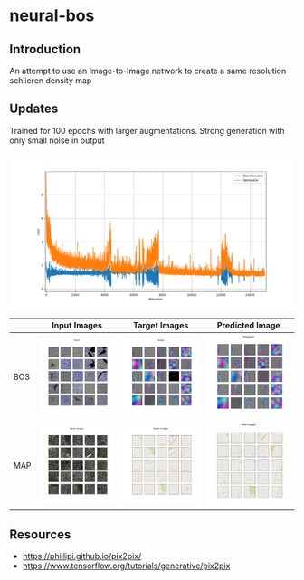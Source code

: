 # neural-bos

## Introduction
An attempt to use an Image-to-Image network to create a same resolution schlieren density map

## Updates
Trained for 100 epochs with larger augmentations. Strong generation with only small noise in output

![BOS GAN Training](https://github.com/JPaonaskar/neural-bos/blob/main/figures/BOS_GAN_0-100.png)

|     | Input Images | Target Images | Predicted Image |
| --- | --- | --- | --- |
| BOS | ![Input Images](https://github.com/JPaonaskar/neural-bos/blob/main/figures/BOS_GAN_Input.png) | ![Target Images](https://github.com/JPaonaskar/neural-bos/blob/main/figures/BOS_GAN_Target.png) | ![Predicted Images](https://github.com/JPaonaskar/neural-bos/blob/main/figures/BOS_GAN_Pred.png) |
| MAP | ![Input Images](https://github.com/JPaonaskar/neural-bos/blob/main/figures/Map_GAN_Input.png) | ![Target Images](https://github.com/JPaonaskar/neural-bos/blob/main/figures/Map_GAN_Target.png) | ![Predicted Images](https://github.com/JPaonaskar/neural-bos/blob/main/figures/Map_GAN_Pred.png) |

## Resources
- https://phillipi.github.io/pix2pix/
- https://www.tensorflow.org/tutorials/generative/pix2pix
